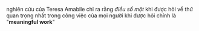 nghiên cứu của Teresa Amabile chỉ ra rằng *điều số một* khi được hỏi về thứ quan trọng nhất trong công việc của mọi người khi được hỏi chính là "**meaningful work**"